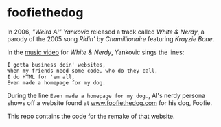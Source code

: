 # foofiethedog

In 2006, _"Weird Al" Yankovic_ released a track called _White & Nerdy_, a parody of the 2005 song _Ridin'_ by _Chamillionaire_ featuring _Krayzie Bone_.

In the [music video](https://www.youtube.com/watch?v=QvOBO_QnxzU) for _White & Nerdy_, Yankovic sings the lines:

```
I gotta business doin' websites,
When my friends need some code, who do they call,
I do HTML for 'em all,
Even made a homepage for my dog.
```

During the line `Even made a homepage for my dog.`, Al's nerdy persona shows off a website found at www.foofiethedog.com for his dog, Foofie.

This repo contains the code for the remake of that website.